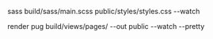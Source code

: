 
sass build/sass/main.scss public/styles/styles.css --watch


render 
pug build/views/pages/ --out public --watch --pretty
